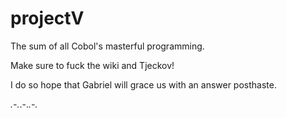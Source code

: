 # projectV
The sum of all Cobol's masterful programming.

Make sure to fuck the wiki and Tjeckov!

I do so hope that Gabriel will grace us with an answer posthaste.

_.-._.-._.-._